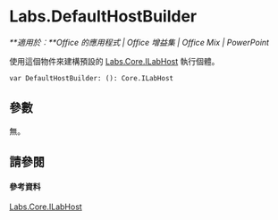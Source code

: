 
# <a name="labs.defaulthostbuilder"></a>Labs.DefaultHostBuilder

 _**適用於︰**Office 的應用程式 | Office 增益集 | Office Mix | PowerPoint_

使用這個物件來建構預設的 [Labs.Core.ILabHost](../../reference/office-mix/labs.core.ilabhost.md) 執行個體。

```
var DefaultHostBuilder: (): Core.ILabHost
```


## <a name="parameters"></a>參數

無。


## <a name="see-also"></a>請參閱


#### <a name="reference"></a>參考資料


[Labs.Core.ILabHost](../../reference/office-mix/labs.core.ilabhost.md)
